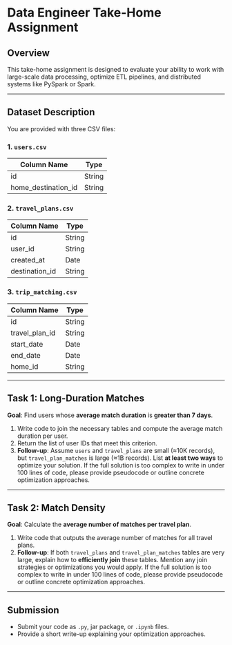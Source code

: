 
# Data Engineer Take-Home Assignment

## Overview

This take-home assignment is designed to evaluate your ability to work with large-scale data processing, optimize ETL pipelines, and distributed systems like PySpark or Spark.

---

## Dataset Description

You are provided with three CSV files:

### 1. `users.csv`

| Column Name          | Type    |
|----------------------|---------|
| id                   | String  |
| home_destination_id  | String  |

### 2. `travel_plans.csv`

| Column Name   | Type    |
|---------------|---------|
| id            | String  |
| user_id       | String  |
| created_at    | Date    |
| destination_id| String  |

### 3. `trip_matching.csv`

| Column Name     | Type    |
|------------------|---------|
| id               | String  |
| travel_plan_id   | String  |
| start_date       | Date    |
| end_date         | Date    |
| home_id          | String  |

---

## Task 1: Long-Duration Matches

**Goal**: Find users whose **average match duration** is **greater than 7 days**.

1. Write code to join the necessary tables and compute the average match duration per user.
2. Return the list of user IDs that meet this criterion.
3. **Follow-up**: Assume `users` and `travel_plans` are small (≈10K records), but `travel_plan_matches` is large (≈1B records). List **at least two ways** to optimize your solution. If the full solution is too complex to write in under 100 lines of code, please provide pseudocode or outline concrete optimization approaches.

---

## Task 2: Match Density

**Goal**: Calculate the **average number of matches per travel plan**.

1. Write code that outputs the average number of matches for all travel plans.
2. **Follow-up**: If both `travel_plans` and `travel_plan_matches` tables are very large, explain how to **efficiently join** these tables. Mention any join strategies or optimizations you would apply. If the full solution is too complex to write in under 100 lines of code, please provide pseudocode or outline concrete optimization approaches.

---

## Submission

- Submit your code as `.py`, jar package, or `.ipynb` files.
- Provide a short write-up explaining your optimization approaches.
